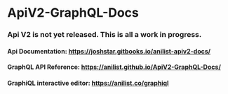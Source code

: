 # ApiV2-GraphQL-Docs

### Api V2 is not yet released. This is all a work in progress.

#### Api Documentation: https://joshstar.gitbooks.io/anilist-apiv2-docs/
#### GraphQL API Reference: https://anilist.github.io/ApiV2-GraphQL-Docs/
#### GraphiQL interactive editor: https://anilist.co/graphiql
